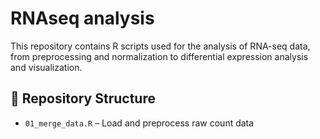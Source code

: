 # RNAseq analysis

This repository contains R scripts used for the analysis of RNA-seq data, from preprocessing and normalization to differential expression analysis and visualization.

## 📁 Repository Structure

- `01_merge_data.R` – Load and preprocess raw count data  
